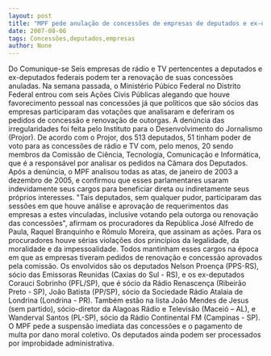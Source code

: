 ```yaml
---
layout: post
title: "MPF pede anulação de concessões de empresas de deputados e ex-deputados"
date: 2007-08-06
tags: Concessões,deputados,empresas
author: None
---
```

Do Comunique-se
Seis empresas de r&aacute;dio e TV pertencentes a deputados e ex-deputados federais podem ter a renova&ccedil;&atilde;o de suas concess&otilde;es anuladas. Na semana passada, o Minist&eacute;rio P&uacute;bico Federal no Distrito Federal entrou com seis A&ccedil;&otilde;es Civis P&uacute;blicas alegando que houve favorecimento pessoal nas concess&otilde;es j&aacute; que pol&iacute;ticos que s&atilde;o s&oacute;cios das empresas participaram das vota&ccedil;&otilde;es que analisaram e deferiram os pedidos de concess&atilde;o e renova&ccedil;&atilde;o de outorgas.
A den&uacute;ncia das irregularidades foi feita pelo Instituto para o Desenvolvimento do Jornalismo (Projor). De acordo com o Projor, dos 513 deputados, 51 tinham poder de voto para as concess&otilde;es de r&aacute;dio e TV com, pelo menos, 20 sendo membros da Comiss&atilde;o de Ci&ecirc;ncia, Tecnologia, Comunica&ccedil;&atilde;o e Inform&aacute;tica, que &eacute; a respons&aacute;vel por analisar os pedidos na C&acirc;mara dos Deputados. Ap&oacute;s a den&uacute;ncia, o MPF analisou todas as atas, de janeiro de 2003 a dezembro de 2005, e confirmou que esses parlamentares usaram indevidamente seus cargos para beneficiar direta ou indiretamente seus pr&oacute;prios interesses. 
&quot;Tais deputados, sem qualquer pudor, participaram das sess&otilde;es em que houve an&aacute;lise e aprova&ccedil;&atilde;o de requerimentos das empresas a estes vinculadas, inclusive votando pela outorga ou renova&ccedil;&atilde;o das concess&otilde;es&quot;, afirmam os procuradores da Rep&uacute;blica Jos&eacute; Alfredo de Paula, Raquel Branquinho e R&ocirc;mulo Moreira, que assinam as a&ccedil;&otilde;es. Para os procuradores houve s&eacute;rias viola&ccedil;&otilde;es dos princ&iacute;pios da legalidade, da moralidade e da impessoalidade. Todos mantinham esses cargos na &eacute;poca em que as empresas tiveram pedidos de renova&ccedil;&atilde;o e concess&atilde;o aprovados pela comiss&atilde;o. 
Os envolvidos s&atilde;o os deputados Nelson Proen&ccedil;a (PPS-RS), s&oacute;cio das Emissoras Reunidas (Caxias do Sul - RS), e os ex-deputados Corauci Sobrinho (PFL/SP), que &eacute; s&oacute;cio da R&aacute;dio Renascen&ccedil;a (Ribeir&atilde;o Preto - SP), Jo&atilde;o Batista (PP/SP), s&oacute;cio da Sociedade R&aacute;dio Atalaia de Londrina (Londrina - PR). Tamb&eacute;m est&atilde;o na lista Jo&atilde;o Mendes de Jesus (sem partido), s&oacute;cio-diretor da Alagoas R&aacute;dio e Televis&atilde;o (Macei&oacute; &ndash; AL), e Wanderval Santos (PL-SP), s&oacute;cio da R&aacute;dio Continental FM (Campinas - SP). 
O MPF pede a suspens&atilde;o imediata das concess&otilde;es e o pagamento de multa por dano moral coletivo. Os deputados ainda podem ser processados por improbidade administrativa.
&nbsp; 